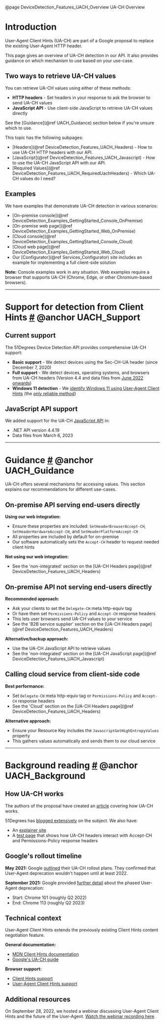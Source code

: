 @page DeviceDetection_Features_UACH_Overview UA-CH Overview

# Introduction

User-Agent Client Hints (UA-CH) are part of a Google proposal to replace the existing User-Agent HTTP header.

This page gives an overview of UA-CH detection in our API. It also provides guidance on which mechanism to use based on your use-case.

## Two ways to retrieve UA-CH values


You can retrieve UA-CH values using either of these methods:

- **HTTP headers** - Set headers in your response to ask the browser to send UA-CH values
- **JavaScript API** - Use client-side JavaScript to retrieve UA-CH values directly

See the [Guidance](@ref UACH_Guidance) section below if you're unsure which to use.

This topic has the following subpages:

- [Headers](@ref DeviceDetection_Features_UACH_Headers) - How to use UA-CH HTTP headers with our API.
- [JavaScript](@ref DeviceDetection_Features_UACH_Javascript) - How to use the UA-CH JavaScript API with our API.
- [Required Values](@ref DeviceDetection_Features_UACH_RequiredUachHeaders) - Which UA-CH values do I need?

## Examples


We have examples that demonstrate UA-CH detection in various scenarios:

- [On-premise console](@ref DeviceDetection_Examples_GettingStarted_Console_OnPremise) 
- [On-premise web page](@ref DeviceDetection_Examples_GettingStarted_Web_OnPremise) 
- [Cloud console](@ref DeviceDetection_Examples_GettingStarted_Console_Cloud) 
- [Cloud web page](@ref DeviceDetection_Examples_GettingStarted_Web_Cloud)
- Our [Configurator](@ref Services_Configurator) site includes an example for implementing a full client-side solution

**Note:** Console examples work in any situation. Web examples require a browser that supports UA-CH (Chrome, Edge, or other Chromium-based browsers).

---

# Support for detection from Client Hints <a href="#UACH_Support">#</a> @anchor UACH_Support

## Current support


The 51Degrees Device Detection API provides comprehensive UA-CH support:

- **Basic support** - We detect devices using the Sec-CH-UA header (since December 7, 2020)
- **Full support** - We detect devices, operating systems, and browsers from UA-CH headers (Version 4.4 and data files from [June 2022 onwards](https://51degrees.com/blog/updates-to-user-agent-client-hints-version-4-4))
- **Windows 11 detection** - We [identify Windows 11 using User-Agent Client Hints](https://51degrees.com/blog/windows-11-detectable-with-uach) (the [only reliable method](https://docs.microsoft.com/en-us/microsoft-edge/web-platform/how-to-detect-win11))

## JavaScript API support


We added support for the UA-CH [JavaScript API](https://developer.mozilla.org/en-US/docs/Web/API/User-Agent_Client_Hints_API) in:

- .NET API version 4.4.19 
- Data files from March 6, 2023

---

# Guidance <a href="#UACH_Guidance">#</a> @anchor UACH_Guidance

UA-CH offers several mechanisms for accessing values. This section explains our recommendations for different use-cases.

## On-premise API serving end-users directly


**Using our web integration:**
- Ensure these properties are included: `SetHeaderBrowserAccept-CH`, `SetHeaderHardwareAccept-CH`, and `SetHeaderPlatformAccept-CH`
- All properties are included by default for on-premise
- Our software automatically sets the `Accept-CH` header to request needed client hints

**Not using our web integration:**
- See the 'non-integrated' section on the [UA-CH Headers page](@ref DeviceDetection_Features_UACH_Headers)

## On-premise API not serving end-users directly


**Recommended approach:**
- Ask your clients to set the `Delegate-CH` meta http-equiv tag
- Or have them set `Permissions-Policy` and `Accept-CH` response headers
- This lets user browsers send UA-CH values to your service
- See the 'B2B service supplier' section on the [UA-CH Headers page](@ref DeviceDetection_Features_UACH_Headers)

**Alternative/backup approach:**
- Use the UA-CH JavaScript API to retrieve values
- See the 'non-integrated' section on the [UA-CH JavaScript page](@ref DeviceDetection_Features_UACH_Javascript)

## Calling cloud service from client-side code


**Best performance:**
- Set `Delegate-CH` meta http-equiv tag or `Permissions-Policy` and `Accept-CH` response headers
- See the 'Cloud' section on the [UA-CH Headers page](@ref DeviceDetection_Features_UACH_Headers)

**Alternative approach:**
- Ensure your Resource Key includes the `JavascriptGetHighEntropyValues` property
- This gathers values automatically and sends them to our cloud service

---

# Background reading <a href="#UACH_Background">#</a> @anchor UACH_Background 

## How UA-CH works


The authors of the proposal have created an [article](https://web.dev/user-agent-client-hints) covering how UA-CH works.

51Degrees has [blogged extensively](https://51degrees.com/resources/blogs/tag/Client%20Hints) on the subject. We also have:

- An [explainer site](https://learnclienthints.com/)
- A [test page](https://51degrees.com/client-hints) that shows how UA-CH headers interact with Accept-CH and Permissions-Policy response headers

## Google's rollout timeline


**May 2021:** Google [outlined](https://blog.chromium.org/2021/05/update-on-user-agent-string-reduction.html) their UA-CH rollout plans. They confirmed that User-Agent deprecation wouldn't happen until at least 2022.

**September 2021:** Google provided [further detail](https://blog.chromium.org/2021/09/user-agent-reduction-origin-trial-and-dates.html) about the phased User-Agent deprecation:
- Start: Chrome 101 (roughly Q2 2022)
- End: Chrome 113 (roughly Q2 2023)

## Technical context


User-Agent Client Hints extends the previously existing Client Hints content negotiation feature.

**General documentation:**
- [MDN Client Hints documentation](https://developer.mozilla.org/en-US/docs/Glossary/Client_hints)
- [Google's UA-CH guide](https://web.dev/user-agent-client-hints/)

**Browser support:**
- [Client Hints support](https://caniuse.com/client-hints-dpr-width-viewport)
- [User-Agent Client Hints support](https://caniuse.com/mdn-api_navigator_useragentdata)

## Additional resources


On September 28, 2022, we hosted a webinar discussing User-Agent Client Hints and the future of the User-Agent. [Watch the webinar recording here](https://vimeo.com/755026259).
